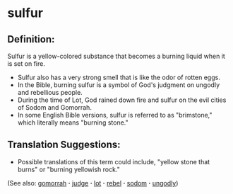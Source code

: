 # sulfur #

## Definition: ##

Sulfur is a yellow-colored substance that becomes a burning liquid when it is set on fire.

* Sulfur also has a very strong smell that is like the odor of rotten eggs.
* In the Bible, burning sulfur is a symbol of God's judgment on ungodly and rebellious people.
* During the time of Lot, God rained down fire and sulfur on the evil cities of Sodom and Gomorrah.
* In some English Bible versions, sulfur is referred to as "brimstone," which literally means "burning stone."

## Translation Suggestions: ##

* Possible translations of this term could include, "yellow stone that burns" or "burning yellowish rock."

(See also: [gomorrah](../other/gomorrah.md) **·** [judge](../kt/judge.md) **·** [lot](../other/lot.md) **·** [rebel](../other/rebel.md) **·** [sodom](../other/sodom.md) **·** [ungodly](../kt/ungodly.md))

